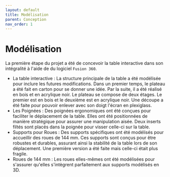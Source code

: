 ```yaml
---
layout: default
title: Modélisation
parent: Conception
nav_order: 1
---
```


# Modélisation

La première étape du projet a été de concevoir la table interactive dans son intégralité à l'aide de du logiciel ```Fusion 360```.

- La table interactive : La structure principale de la table a été modélisée pour inclure les futures modifications. Dans un premier temps, le plateau a été fait en carton pour se donner une idée. Par la suite, il a été réalisé en bois et en acrylique noir. Le plateau se compose de deux étages. Le premier est en bois et le deuxième est en acrylique noir. Une découpe a été faite pour pouvoir enlever avec son doigt l'écran en plexiglass.
- Les Poignées : Des poignées ergonomiques ont été conçues pour faciliter le déplacement de la table. Elles ont été positionnées de manière stratégique pour assurer une manipulation aisée. Deux inserts filtés sont placés dans la poignée pour visser celle-ci sur la table.
- Supports pour Roues : Des supports spécifiques ont été modélisés pour accueillir des roues de 144 mm. Ces supports sont conçus pour être robustes et durables, assurant ainsi la stabilité de la table lors de son déplacement. Une première version a été faite mais celle-ci était plus fragile.
- Roues de 144 mm : Les roues elles-mêmes ont été modélisées pour s'assurer qu'elles s'intègrent parfaitement aux supports modélisés en 3D.